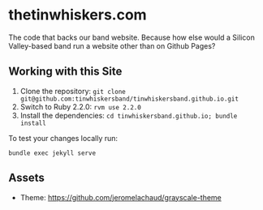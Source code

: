 # thetinwhiskers.com

The code that backs our band website. Because how else would a Silicon Valley-based band run a website other than on Github Pages?

## Working with this Site

1. Clone the repository: `git clone git@github.com:tinwhiskersband/tinwhiskersband.github.io.git`
1. Switch to Ruby 2.2.0: `rvm use 2.2.0`
1. Install the dependencies: `cd tinwhiskersband.github.io; bundle install`

To test your changes locally run:

    bundle exec jekyll serve

## Assets

* Theme: https://github.com/jeromelachaud/grayscale-theme
